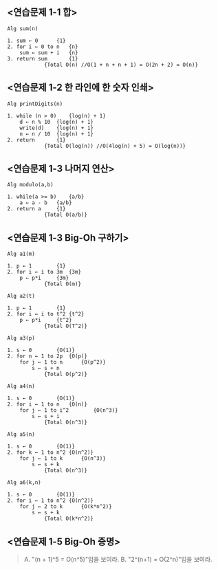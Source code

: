 ## <연습문제 1-1 합>
```
Alg sum(n)

1. sum ← 0		{1}
2. for i ← 0 to n	{n}
	sum ← sum + i	{n}
3. return sum		{1}
			{Total O(n) //O(1 + n + n + 1) = O(2n + 2) = O(n)}
```

## <연습문제 1-2 한 라인에 한 숫자 인쇄>
```
Alg printDigits(n)

1. while (n > 0)	{log(n) + 1}
	d ← n % 10	{log(n) + 1}
	write(d)	{log(n) + 1}
	n ← n / 10	{log(n) + 1}
2. return 		{1}
			{Total O(log(n)) //O(4log(n) + 5) = O(log(n))}
```

## <연습문제 1-3 나머지 연산>
```
Alg modulo(a,b)

1. while(a >= b)	{a/b}
	a ← a - b	{a/b}
2. return a		{1}
			{Total O(a/b)}
```

## <연습문제 1-3 Big-Oh 구하기>
```
Alg a1(m)

1. p ← 1		{1}
2. for i ← i to 3m	{3m}
	p ← p*i		{3m}
			{Total O(m)}
```
```
Alg a2(t)

1. p ← 1		{1}
2. for i ← i to t^2	{t^2}
	p ← p*i		{t^2}
			{Total O(T^2)}
```
```
Alg a3(p)

1. s ← 0		{O(1)}
2. for n ← 1 to 2p	{O(p)}
	for j ← 1 to n		{O(p^2)}
		s ← s + n	
			{Total O(p^2)}
```
```
Alg a4(n)

1. s ← 0		{O(1)}
2. for i ← 1 to n	{O(n)}
	for j ← 1 to i^2		{O(n^3)}
		s ← s + i	
			{Total O(n^3)}
```
```
Alg a5(n)

1. s ← 0		{O(1)}
2. for k ← 1 to n^2	{O(n^2)}
	for j ← 1 to k		{O(n^3)}
		s ← s + k	
			{Total O(n^3)}
```
```
Alg a6(k,n)

1. s ← 0		{O(1)}
2. for i ← 1 to n^2	{O(n^2)}
	for j ← 2 to k		{O(k*n^2)}
		s ← s + k	
			{Total O(k*n^2)}
```

## <연습문제 1-5 Big-Oh 증명>
> A. "(n + 1)^5 = O(n^5)"임을 보여라.
> B. "2^(n+1) = O(2^n)"임을 보여라.
